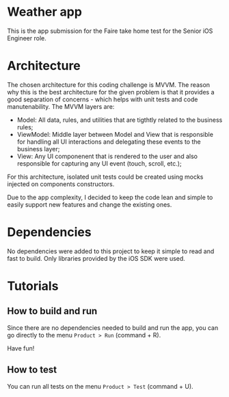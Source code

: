 Weather app
===========

This is the app submission for the Faire take home test for the Senior iOS Engineer role.

# Architecture

The chosen architecture for this coding challenge is MVVM. The reason why this is the best architecture for the given problem is that it provides a good separation of concerns - which helps with unit tests and code manutenability.
The MVVM layers are:
- Model: All data, rules, and utilities that are tigthtly related to the business rules;
- ViewModel: Middle layer between Model and View that is responsible for handling all UI interactions and delegating these events to the business layer;
- View: Any UI componenent that is rendered to the user and also responsible for capturing any UI event (touch, scroll, etc.);

For this architecture, isolated unit tests could be created using mocks injected on components constructors. 

Due to the app complexity, I decided to keep the code lean and simple to easily support new features and change the existing ones.

# Dependencies

No dependencies were added to this project to keep it simple to read and fast to build. Only libraries provided by the iOS SDK were used.

# Tutorials

## How to build and run

Since there are no dependencies needed to build and run the app, you can go directly to the menu `Product > Run` (command + R).

Have fun!

## How to test

You can run all tests on the menu `Product > Test` (command + U).
